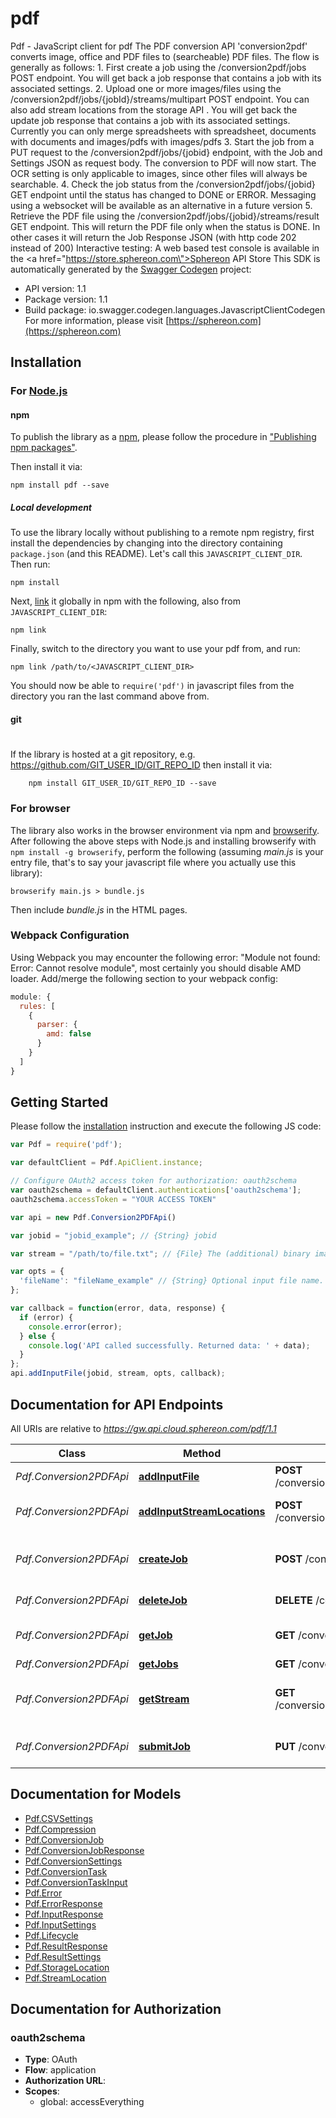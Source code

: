 # pdf

Pdf - JavaScript client for pdf
The PDF conversion API 'conversion2pdf' converts image, office and PDF files to (searcheable) PDF files.    The flow is generally as follows:  1. First create a job using the /conversion2pdf/jobs POST endpoint. You will get back a job response that contains a job with its associated settings.  2. Upload one or more images/files using the /conversion2pdf/jobs/{jobId}/streams/multipart POST endpoint. You can also add stream locations from the storage API . You will get back the update job response that contains a job with its associated settings. Currently you can only merge spreadsheets with spreadsheet, documents with documents and images/pdfs with images/pdfs  3. Start the job from a PUT request to the /conversion2pdf/jobs/{jobid} endpoint, with the Job and Settings JSON as request body. The conversion to PDF will now start. The OCR setting is only applicable to images, since other files will always be searchable.  4. Check the job status from the /conversion2pdf/jobs/{jobid} GET endpoint until the status has changed to DONE or ERROR. Messaging using a websocket will be available as an alternative in a future version  5. Retrieve the PDF file using the /conversion2pdf/jobs/{jobid}/streams/result GET endpoint. This will return the PDF file only when the status is DONE. In other cases it will return the Job Response JSON (with http code 202 instead of 200)      Interactive testing: A web based test console is available in the <a href=\"https://store.sphereon.com\">Sphereon API Store</a>
This SDK is automatically generated by the [Swagger Codegen](https://github.com/swagger-api/swagger-codegen) project:

- API version: 1.1
- Package version: 1.1
- Build package: io.swagger.codegen.languages.JavascriptClientCodegen
For more information, please visit [https://sphereon.com](https://sphereon.com)

## Installation

### For [Node.js](https://nodejs.org/)

#### npm

To publish the library as a [npm](https://www.npmjs.com/),
please follow the procedure in ["Publishing npm packages"](https://docs.npmjs.com/getting-started/publishing-npm-packages).

Then install it via:

```shell
npm install pdf --save
```

##### Local development

To use the library locally without publishing to a remote npm registry, first install the dependencies by changing 
into the directory containing `package.json` (and this README). Let's call this `JAVASCRIPT_CLIENT_DIR`. Then run:

```shell
npm install
```

Next, [link](https://docs.npmjs.com/cli/link) it globally in npm with the following, also from `JAVASCRIPT_CLIENT_DIR`:

```shell
npm link
```

Finally, switch to the directory you want to use your pdf from, and run:

```shell
npm link /path/to/<JAVASCRIPT_CLIENT_DIR>
```

You should now be able to `require('pdf')` in javascript files from the directory you ran the last 
command above from.

#### git
#
If the library is hosted at a git repository, e.g.
https://github.com/GIT_USER_ID/GIT_REPO_ID
then install it via:

```shell
    npm install GIT_USER_ID/GIT_REPO_ID --save
```

### For browser

The library also works in the browser environment via npm and [browserify](http://browserify.org/). After following
the above steps with Node.js and installing browserify with `npm install -g browserify`,
perform the following (assuming *main.js* is your entry file, that's to say your javascript file where you actually 
use this library):

```shell
browserify main.js > bundle.js
```

Then include *bundle.js* in the HTML pages.

### Webpack Configuration

Using Webpack you may encounter the following error: "Module not found: Error:
Cannot resolve module", most certainly you should disable AMD loader. Add/merge
the following section to your webpack config:

```javascript
module: {
  rules: [
    {
      parser: {
        amd: false
      }
    }
  ]
}
```

## Getting Started

Please follow the [installation](#installation) instruction and execute the following JS code:

```javascript
var Pdf = require('pdf');

var defaultClient = Pdf.ApiClient.instance;

// Configure OAuth2 access token for authorization: oauth2schema
var oauth2schema = defaultClient.authentications['oauth2schema'];
oauth2schema.accessToken = "YOUR ACCESS TOKEN"

var api = new Pdf.Conversion2PDFApi()

var jobid = "jobid_example"; // {String} jobid

var stream = "/path/to/file.txt"; // {File} The (additional) binary image or PDF (file/inputstream) to convert to PDF

var opts = { 
  'fileName': "fileName_example" // {String} Optional input file name.
};

var callback = function(error, data, response) {
  if (error) {
    console.error(error);
  } else {
    console.log('API called successfully. Returned data: ' + data);
  }
};
api.addInputFile(jobid, stream, opts, callback);

```

## Documentation for API Endpoints

All URIs are relative to *https://gw.api.cloud.sphereon.com/pdf/1.1*

Class | Method | HTTP request | Description
------------ | ------------- | ------------- | -------------
*Pdf.Conversion2PDFApi* | [**addInputFile**](docs/Conversion2PDFApi.md#addInputFile) | **POST** /conversion2pdf/jobs/{jobid}/streams/multipart | Upload a file
*Pdf.Conversion2PDFApi* | [**addInputStreamLocations**](docs/Conversion2PDFApi.md#addInputStreamLocations) | **POST** /conversion2pdf/jobs/{jobid}/streams/location | Add Input Stream Location(s)
*Pdf.Conversion2PDFApi* | [**createJob**](docs/Conversion2PDFApi.md#createJob) | **POST** /conversion2pdf/jobs | Create a PDF conversion job
*Pdf.Conversion2PDFApi* | [**deleteJob**](docs/Conversion2PDFApi.md#deleteJob) | **DELETE** /conversion2pdf/jobs/{jobid} | Delete a job manually
*Pdf.Conversion2PDFApi* | [**getJob**](docs/Conversion2PDFApi.md#getJob) | **GET** /conversion2pdf/jobs/{jobid} | Job definition and state
*Pdf.Conversion2PDFApi* | [**getJobs**](docs/Conversion2PDFApi.md#getJobs) | **GET** /conversion2pdf/jobs | Get all jobs
*Pdf.Conversion2PDFApi* | [**getStream**](docs/Conversion2PDFApi.md#getStream) | **GET** /conversion2pdf/jobs/{jobid}/streams/result | Get the current result stream
*Pdf.Conversion2PDFApi* | [**submitJob**](docs/Conversion2PDFApi.md#submitJob) | **PUT** /conversion2pdf/jobs/{jobid} | Submit PDF job for processing


## Documentation for Models

 - [Pdf.CSVSettings](docs/CSVSettings.md)
 - [Pdf.Compression](docs/Compression.md)
 - [Pdf.ConversionJob](docs/ConversionJob.md)
 - [Pdf.ConversionJobResponse](docs/ConversionJobResponse.md)
 - [Pdf.ConversionSettings](docs/ConversionSettings.md)
 - [Pdf.ConversionTask](docs/ConversionTask.md)
 - [Pdf.ConversionTaskInput](docs/ConversionTaskInput.md)
 - [Pdf.Error](docs/Error.md)
 - [Pdf.ErrorResponse](docs/ErrorResponse.md)
 - [Pdf.InputResponse](docs/InputResponse.md)
 - [Pdf.InputSettings](docs/InputSettings.md)
 - [Pdf.Lifecycle](docs/Lifecycle.md)
 - [Pdf.ResultResponse](docs/ResultResponse.md)
 - [Pdf.ResultSettings](docs/ResultSettings.md)
 - [Pdf.StorageLocation](docs/StorageLocation.md)
 - [Pdf.StreamLocation](docs/StreamLocation.md)


## Documentation for Authorization


### oauth2schema

- **Type**: OAuth
- **Flow**: application
- **Authorization URL**: 
- **Scopes**: 
  - global: accessEverything

